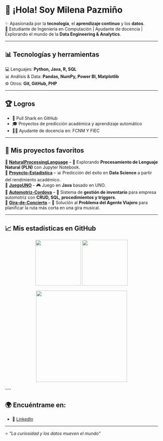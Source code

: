 # 👋 ¡Hola! Soy Milena Pazmiño

✨ Apasionada por la **tecnología**, el **aprendizaje continuo** y los **datos**.  
🚀 Estudiante de Ingeniería en Computación | Ayudante de docencia | Explorando el mundo de la **Data Engineering & Analytics**.  

---

## 📊 Tecnologías y herramientas
💻 Lenguajes: **Python, Java, R, SQL**  
📊 Análisis & Data: **Pandas, NumPy, Power BI, Matplotlib**  
⚙️ Otros: **Git, GitHub, PHP**  

---

## 🏆 Logros
- 🐙 Pull Shark en GitHub  
- 🎓 Proyectos de predicción académica y aprendizaje automático  
- 👩‍🏫 Ayudante de docencia en: FCNM Y FIEC

---

## 🚀 Mis proyectos favoritos
🔹 [**NaturalProcessingLanguage**](https://github.com/leno-mpm/NaturalProcessingLanguage) – 🧠 Explorando **Procesamiento de Lenguaje Natural (PLN)** con Jupyter Notebook.  
🔹 [**Proyecto-Estadística**](https://github.com/leno-mpm/Proyecto-Estad-stica) – 📊 Predicción del éxito en **Data Science** a partir del rendimiento académico.  
🔹 [**JuegoUNO**](https://github.com/leno-mpm/JuegoUNO) – 🎮 Juego en **Java** basado en UNO.  
🔹 [**Automotriz-Cordova**](https://github.com/leno-mpm/Automotriz-Cordova) – 🚗 Sistema de **gestión de inventario** para empresa automotriz con **CRUD, SQL, procedimientos y triggers**.  
🔹 [**Gira-de-Concierto**](https://github.com/leno-mpm/Gira-de-Concierto) – 🎤 Solución al **Problema del Agente Viajero** para planificar la ruta más corta en una gira musical.  


---


## 📈 Mis estadísticas en GitHub

<p align="center">
  <img src="https://github-readme-stats.vercel.app/api?username=leno-mpm&theme=vue-dark&show_icons=true&hide_border=true&count_private=true" height="150"/>
  <img src="https://github-readme-streak-stats.herokuapp.com/?user=leno-mpm&theme=vue-dark&hide_border=true" height="150"/>
</p>

<p align="center">
  <img src="https://github-readme-stats.vercel.app/api/top-langs/?username=leno-mpm&theme=vue-dark&show_icons=true&hide_border=true&layout=compact" height="300"/>
</p>
---

## 🌍 Encuéntrame en:
- 💼 [LinkedIn](https://ec.linkedin.com/in/milena-pazmino-montes)  

---

⭐ *"La curiosidad y los datos mueven el mundo"*  
